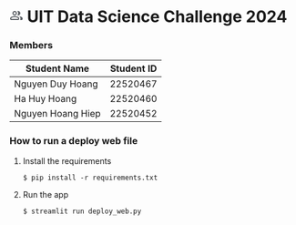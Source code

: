 # <svg xmlns="http://www.w3.org/2000/svg" height="24px" viewBox="0 -960 960 960" width="24px" fill="#5f6368"><path d="M40-272q0-34 17.5-62.5T104-378q62-31 126-46.5T360-440q66 0 130 15.5T616-378q29 15 46.5 43.5T680-272v32q0 33-23.5 56.5T600-160H120q-33 0-56.5-23.5T40-240v-32Zm800 112H738q11-18 16.5-38.5T760-240v-40q0-44-24.5-84.5T666-434q51 6 96 20.5t84 35.5q36 20 55 44.5t19 53.5v40q0 33-23.5 56.5T840-160ZM360-480q-66 0-113-47t-47-113q0-66 47-113t113-47q66 0 113 47t47 113q0 66-47 113t-113 47Zm400-160q0 66-47 113t-113 47q-11 0-28-2.5t-28-5.5q27-32 41.5-71t14.5-81q0-42-14.5-81T544-792q14-5 28-6.5t28-1.5q66 0 113 47t47 113ZM120-240h480v-32q0-11-5.5-20T580-306q-54-27-109-40.5T360-360q-56 0-111 13.5T140-306q-9 5-14.5 14t-5.5 20v32Zm240-320q33 0 56.5-23.5T440-640q0-33-23.5-56.5T360-720q-33 0-56.5 23.5T280-640q0 33 23.5 56.5T360-560Zm0 320Zm0-400Z"/></svg> UIT Data Science Challenge 2024

### Members
| Student Name     | Student ID |
|------------------|------------|
| Nguyen Duy Hoang | 22520467   |
| Ha Huy Hoang     | 22520460   |
| Nguyen Hoang Hiep   | 22520452   |

### How to run a deploy web file

1. Install the requirements

   ```
   $ pip install -r requirements.txt
   ```

2. Run the app

   ```
   $ streamlit run deploy_web.py
   ```
